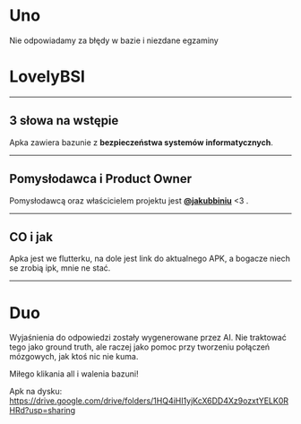 # Uno
Nie odpowiadamy za błędy w bazie i niezdane egzaminy

# LovelyBSI
---

## **3 słowa na wstępie**
Apka zawiera bazunie  z **bezpieczeństwa systemów informatycznych**.

---

## **Pomysłodawca i Product Owner**
Pomysłodawcą oraz właścicielem projektu jest **[@jakubbiniu](https://github.com/jakubbiniu)** <3 .

---

## **CO i jak**
Apka jest we flutterku, na dole jest link do aktualnego APK, a bogacze niech se zrobią ipk, mnie ne stać.

---

# Duo
Wyjaśnienia do odpowiedzi zostały wygenerowane przez AI. Nie traktować tego jako ground truth, ale raczej jako pomoc przy tworzeniu połączeń mózgowych, jak ktoś nic nie kuma.

Miłego klikania all i walenia bazuni!

Apk na dysku:
https://drive.google.com/drive/folders/1HQ4iHI1yjKcX6DD4Xz9ozxtYELK0RHRd?usp=sharing

